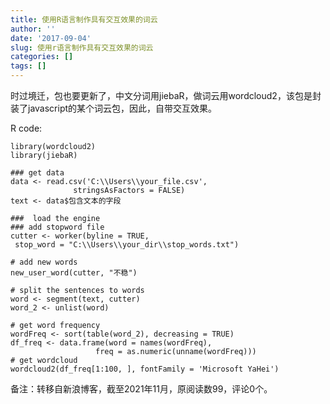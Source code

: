 ```yaml
---
title: 使用R语言制作具有交互效果的词云
author: ''
date: '2017-09-04'
slug: 使用r语言制作具有交互效果的词云
categories: []
tags: []
---
```


时过境迁，包也要更新了，中文分词用jiebaR，做词云用wordcloud2，该包是封装了javascript的某个词云包，因此，自带交互效果。

R code:
```{r}
library(wordcloud2)
library(jiebaR)

### get data 
data <- read.csv('C:\\Users\\your_file.csv', 
              stringsAsFactors = FALSE)
text <- data$包含文本的字段

###  load the engine 
### add stopword file 
cutter <- worker(byline = TRUE, 
 stop_word = "C:\\Users\\your_dir\\stop_words.txt")

# add new words
new_user_word(cutter, "不稳")

# split the sentences to words
word <- segment(text, cutter)
word_2 <- unlist(word)

# get word frequency
wordFreq <- sort(table(word_2), decreasing = TRUE)
df_freq <- data.frame(word = names(wordFreq),
                   freq = as.numeric(unname(wordFreq)))
# get wordcloud
wordcloud2(df_freq[1:100, ], fontFamily = 'Microsoft YaHei')
```

备注：转移自新浪博客，截至2021年11月，原阅读数99，评论0个。  

